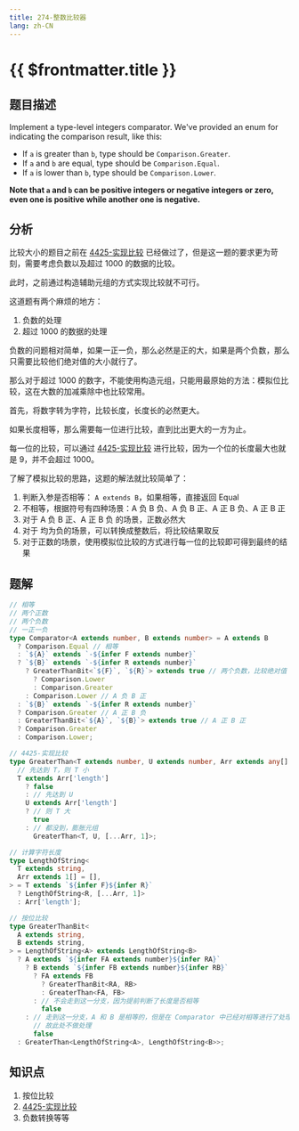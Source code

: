 ```yaml
---
title: 274-整数比较器
lang: zh-CN
---
```


# {{ $frontmatter.title }}

## 题目描述

Implement a type-level integers comparator. We've provided an enum for indicating the comparison result, like this:

- If `a` is greater than `b`, type should be `Comparison.Greater`.
- If `a` and `b` are equal, type should be `Comparison.Equal`.
- If `a` is lower than `b`, type should be `Comparison.Lower`.

**Note that `a` and `b` can be positive integers or negative integers or zero, even one is positive while another one is negative.**

## 分析

比较大小的题目之前在 [4425-实现比较](/medium/4425-实现比较.md) 已经做过了，但是这一题的要求更为苛刻，需要考虑负数以及超过 1000 的数据的比较。

此时，之前通过构造辅助元组的方式实现比较就不可行。

这道题有两个麻烦的地方：

1. 负数的处理
2. 超过 1000 的数据的处理

负数的问题相对简单，如果一正一负，那么必然是正的大，如果是两个负数，那么只需要比较他们绝对值的大小就行了。

那么对于超过 1000 的数字，不能使用构造元组，只能用最原始的方法：模拟位比较，这在大数的加减乘除中也比较常用。

首先，将数字转为字符，比较长度，长度长的必然更大。

如果长度相等，那么需要每一位进行比较，直到比出更大的一方为止。

每一位的比较，可以通过 [4425-实现比较](/medium/4425-实现比较.md) 进行比较，因为一个位的长度最大也就是 9，并不会超过 1000。

了解了模拟比较的思路，这题的解法就比较简单了：

1. 判断入参是否相等： `A extends B`，如果相等，直接返回 Equal
2. 不相等，根据符号有四种场景：A 负 B 负、A 负 B 正、A 正 B 负、A 正 B 正
3. 对于 A 负 B 正、A 正 B 负 的场景，正数必然大
4. 对于 均为负的场景，可以转换成整数后，将比较结果取反
5. 对于正数的场景，使用模拟位比较的方式进行每一位的比较即可得到最终的结果

## 题解

```ts
// 相等
// 两个正数
// 两个负数
// 一正一负
type Comparator<A extends number, B extends number> = A extends B
  ? Comparison.Equal // 相等
  : `${A}` extends `-${infer F extends number}`
  ? `${B}` extends `-${infer R extends number}`
    ? GreaterThanBit<`${F}`, `${R}`> extends true // 两个负数，比较绝对值
      ? Comparison.Lower
      : Comparison.Greater
    : Comparison.Lower // A 负 B 正
  : `${B}` extends `-${infer R extends number}`
  ? Comparison.Greater // A 正 B 负
  : GreaterThanBit<`${A}`, `${B}`> extends true // A 正 B 正
  ? Comparison.Greater
  : Comparison.Lower;

// 4425-实现比较
type GreaterThan<T extends number, U extends number, Arr extends any[] = []> =
  // 先达到 T，则 T 小
  T extends Arr['length']
    ? false
    : // 先达到 U
    U extends Arr['length']
    ? // 则 T 大
      true
    : // 都没到，膨胀元组
      GreaterThan<T, U, [...Arr, 1]>;

// 计算字符长度
type LengthOfString<
  T extends string,
  Arr extends 1[] = [],
> = T extends `${infer F}${infer R}`
  ? LengthOfString<R, [...Arr, 1]>
  : Arr['length'];

// 按位比较
type GreaterThanBit<
  A extends string,
  B extends string,
> = LengthOfString<A> extends LengthOfString<B>
  ? A extends `${infer FA extends number}${infer RA}`
    ? B extends `${infer FB extends number}${infer RB}`
      ? FA extends FB
        ? GreaterThanBit<RA, RB>
        : GreaterThan<FA, FB>
      : // 不会走到这一分支，因为提前判断了长度是否相等
        false
    : // 走到这一分支，A 和 B 是相等的，但是在 Comparator 中已经对相等进行了处理
      // 故此处不做处理
      false
  : GreaterThan<LengthOfString<A>, LengthOfString<B>>;
```

## 知识点

1. 按位比较
2. [4425-实现比较](/medium/4425-实现比较.md)
3. 负数转换等等

